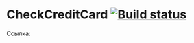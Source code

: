 # CheckCreditCard    [![Build status](https://ci.appveyor.com/api/projects/status/qnwr8graaynmu5fb?svg=true)](https://ci.appveyor.com/project/Tatiana-Nikonova/credit-card-validator)


Ссылка: 
